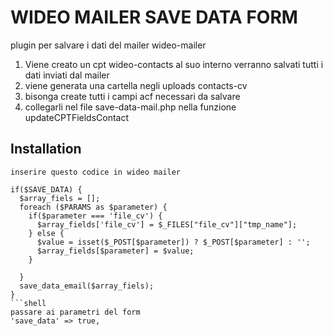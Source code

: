 # WIDEO MAILER SAVE DATA FORM
plugin per salvare i dati del mailer wideo-mailer

1. Viene creato un cpt wideo-contacts al suo interno verranno salvati tutti i dati inviati dal mailer
2. viene generata una cartella negli uploads contacts-cv 
3. bisonga create tutti i campi acf necessari da salvare 
4. collegarli nel file save-data-mail.php nella funzione updateCPTFieldsContact

## Installation
```shell
inserire questo codice in wideo mailer

if($SAVE_DATA) {
  $array_fiels = [];
  foreach ($PARAMS as $parameter) {
    if($parameter === 'file_cv') {
      $array_fields['file_cv'] = $_FILES["file_cv"]["tmp_name"];
    } else {
      $value = isset($_POST[$parameter]) ? $_POST[$parameter] : '';
      $array_fields[$parameter] = $value;
    }

  }
  save_data_email($array_fiels);
} 
```shell
passare ai parametri del form 
'save_data' => true,
